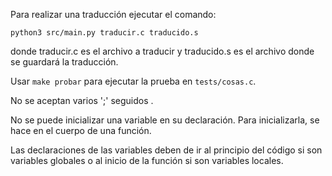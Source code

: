 Para realizar una traducción ejecutar el comando:

	python3 src/main.py traducir.c traducido.s
	
donde traducir.c es el archivo a traducir y traducido.s es el archivo donde se guardará la traducción.


Usar `make probar` para ejecutar la prueba en `tests/cosas.c`.

No se aceptan varios ';' seguidos .

No se puede inicializar una variable en su declaración.
Para inicializarla, se hace en el cuerpo de una función.

Las declaraciones de las variables deben de ir al principio del código si son variables globales o al inicio de la función si son variables locales.
